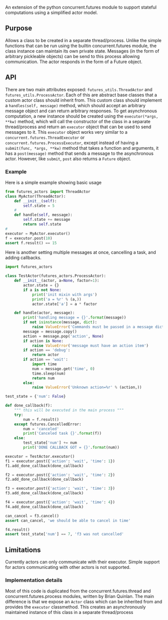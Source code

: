 An extension of the python concurrent.futures module to support stateful computations using a simplified actor model. 


## Purpose
Allows a class to be created in a separate thread/process.
Unlike the simple functions that can be run using the builtin concurrent.futures module, the class instance can
  maintain its own private state.
Messages (in the form of arbitrary pickleable objects) can be send to this process allowing communication.
The actor responds in the form of a Future object.

## API
There are two main attributes exposed:
`futures_utils.ThreadActor` and `futures_utils.ProcessActor`.
Each of this are abstract base classes that a custom actor class should inherit from.
This custom class should implement a `handles(self, message)` method, which should accept an arbitrary message
  object and can return arbitrary responses.
To get asynchronous computation, a new instance should be created using the `executor(*args, **kw)` method, which
  will call the constructor of the class in a separate thread/process and return an `executor` object that can be
  used to send messages to it.
This `executor` object works very similar to a  `concurrent.futures.ThreadExecutor` or
  `concurrent.futures.ProcessExecutor`, except instead of having a `submit(func, *args, **kw)` method that takes a
  function and arguments, it has a `post(message)` method that sends a message to the asynchronous actor.
However, like `submit`, `post` also returns a `Future` object.


### Example

Here is a simple example showing basic usage 

```python
from futures_actors import ThreadActor
class MyActor(ThreadActor):
    def __init__(self):
        self.state = 5
    #
    def handle(self, message):
        self.state += message
        return self.state
#
executor = MyActor.executor()
f = executor.post(10)
assert f.result() == 15
```


Here is another setting multiple messages at once, cancelling a task, and
adding callbacks.


```python
import futures_actors

class TestActor(futures_actors.ProcessActor):
    def __init__(actor, a=None, factor=1):
        actor.state = {}
        if a is not None:
            print('init mixin with args')
            print('a = %r' % (a,))
            actor.state['a'] = a * factor

    def handle(actor, message):
        print('handling message = {}'.format(message))
        if not isinstance(message, dict):
            raise ValueError('Commands must be passed in a message dict')
        message = message.copy()
        action = message.pop('action', None)
        if action is None:
            raise ValueError('message must have an action item')
        if action == 'debug':
            return actor
        if action == 'wait':
            import time
            num = message.get('time', 0)
            time.sleep(num)
            return num
        else:
            raise ValueError('Unknown action=%r' % (action,))

test_state = {'num': False}

def done_callback(f):
    """ this will be executed in the main process """
    try:
        num = f.result()
    except futures.CancelledError:
        num = 'canceled'
        print('Canceled task {}'.format(f))
    else:
        test_state['num'] += num
        print('DONE CALLBACK GOT = {}'.format(num))

executor = TestActor.executor()
f1 = executor.post({'action': 'wait', 'time': 1})
f1.add_done_callback(done_callback)

f2 = executor.post({'action': 'wait', 'time': 2})
f2.add_done_callback(done_callback)

f3 = executor.post({'action': 'wait', 'time': 3})
f3.add_done_callback(done_callback)

f4 = executor.post({'action': 'wait', 'time': 4})
f4.add_done_callback(done_callback)

can_cancel = f3.cancel()
assert can_cancel, 'we should be able to cancel in time'

f4.result()
assert test_state['num'] == 7, 'f3 was not cancelled'
```



## Limitations
Currently actors can only communicate with their executor. Simple support for
actors communicating with other actors is not supported.


### Implementation details
Most of this code is duplicated from the concurrent.futures.thread and
concurrent.futures.process modules, written by Brian Quinlan. The main
difference is that we expose an `Actor` class which can be inherited from and
provides the `executor` classmethod. This creates an asynchronously maintained
instance of this class in a separate thread/process

